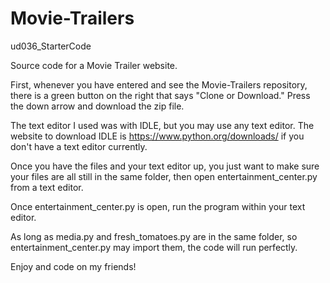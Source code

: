 # Movie-Trailers

ud036_StarterCode

Source code for a Movie Trailer website.

First, whenever you have entered and see the Movie-Trailers repository, there is a green button on the right that says
"Clone or Download."
Press the down arrow and download the zip file.

The text editor I used was with IDLE, but you may use any text editor. 
The website to download IDLE is https://www.python.org/downloads/ if you don't have a text editor currently.

Once you have the files and your text editor up, you just want to make sure your files are all still in the same folder,
then open entertainment_center.py from a text editor.

Once entertainment_center.py is open, run the program within your text editor. 

As long as media.py and fresh_tomatoes.py are in the same folder, so entertainment_center.py may import them, 
the code will run perfectly.

Enjoy and code on my friends!
